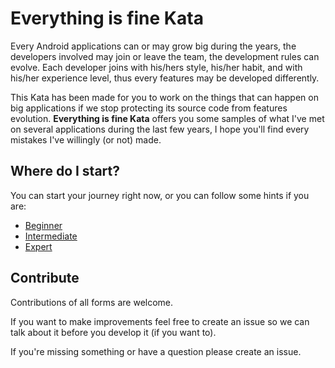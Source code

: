 # Everything is fine Kata

Every Android applications can or may grow big during the years, the developers involved may join or
leave the team, the development rules can evolve. Each developer joins with his/hers style,
his/her habit, and with his/her experience level, thus every features may be developed differently.

This Kata has been made for you to work on the things that can happen on big applications if
we stop protecting its source code from features evolution. **Everything is fine Kata** offers you
some samples of what I've met on several applications during the last few years, I hope you'll find
every mistakes I've willingly (or not) made.

## Where do I start?

You can start your journey right now, or you can follow some hints if you are:

- [Beginner](docs/Beginner.md)
- [Intermediate](docs/Intermediate.md)
- [Expert](docs/Expert.md)

## Contribute

Contributions of all forms are welcome.

If you want to make improvements feel free to create an issue so we can talk about it before you
develop it (if you want to).

If you're missing something or have a question please create an issue.
